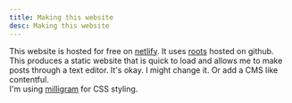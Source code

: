 ```yaml
---
title: Making this website
desc: Making this website
---
```

  
This website is hosted for free on [netlify](https://www.netlify.com). It uses [roots](http://www.roots.cx) hosted on github. This produces a static website that is quick to load and allows me to make posts through a text editor. It's okay. I might change it. Or add a CMS like contentful.  
I'm using [milligram](http://milligram.github.io) for CSS styling.  

  







